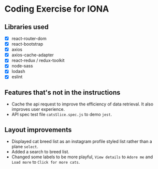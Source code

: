 # Coding Exercise for IONA

## Libraries used
- [x] react-router-dom
- [x] react-bootstrap
- [x] axios
- [x] axios-cache-adapter
- [x] react-redux / redux-toolkit
- [x] node-sass
- [x] lodash
- [x] eslint

## Features that's not in the instructions
- Cache the api request to improve the efficiency of data retrieval. It also improves user experience.
- API spec test file `catsSlice.spec.js` to demo `jest`.

## Layout improvements
- Displayed cat breed list as an instagram profile styled list rather than a plane `select`.
- Added a search to breed list.
- Changed some labels to be more playful, `View details` to `Adore me` and `Load more` to `Click for more cats`.

